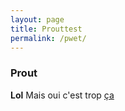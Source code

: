 ```yaml
---
layout: page
title: Prouttest
permalink: /pwet/
---
```



### Prout

**Lol** Mais oui c'est trop [ça](http://gatuingt.com "Test Titre")